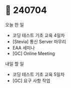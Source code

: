 # 🙂 240704

오늘 한 일

* 코딩 테스트 기초 교육 4일차
* \[Stevia] 통신 Server 마무리
* EAA 세미나
* \[GC] Online Meeting

내일 할 일

* 코딩 테스트 기초 교육 5일차
* \[GC] 요구 사항 작업

